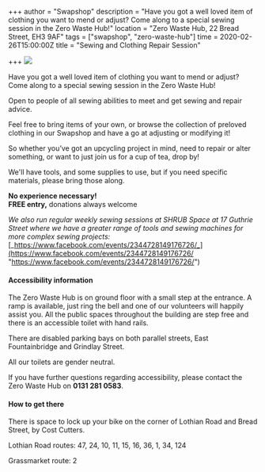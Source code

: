 +++
author = "Swapshop"
description = "Have you got a well loved item of clothing you want to mend or adjust? Come along to a special sewing session in the Zero Waste Hub!"
location = "Zero Waste Hub, 22 Bread Street, EH3 9AF"
tags = ["swapshop", "zero-waste-hub"]
time = 2020-02-26T15:00:00Z
title = "Sewing and Clothing Repair Session"

+++
![](https://res.cloudinary.com/shrub-co-op/image/upload/v1573839443/shrubcoop.org/media/in_hub_sewing_sessions_ssatka.png)

Have you got a well loved item of clothing you want to mend or adjust? Come along to a special sewing session in the Zero Waste Hub!

Open to people of all sewing abilities to meet and get sewing and repair advice.

Feel free to bring items of your own, or browse the collection of preloved clothing in our Swapshop and have a go at adjusting or modifying it!

So whether you’ve got an upcycling project in mind, need to repair or alter something, or want to just join us for a cup of tea, drop by!

We'll have tools, and some supplies to use, but if you need specific materials, please bring those along.

**No experience necessary!**  
**FREE entry,** donations always welcome

_We also run regular weekly sewing sessions at SHRUB Space at 17 Guthrie Street where we have a greater range of tools and sewing machines for more complex sewing projects:_ [_https://www.facebook.com/events/2344728149176726/_](https://www.facebook.com/events/2344728149176726/ "https://www.facebook.com/events/2344728149176726/")

#### **Accessibility information**

The Zero Waste Hub is on ground floor with a small step at the entrance. A ramp is available, just ring the bell and one of our volunteers will happily assist you. All the public spaces throughout the building are step free and there is an accessible toilet with hand rails.

There are disabled parking bays on both parallel streets, East Fountainbridge and Grindlay Street.

All our toilets are gender neutral.

If you have further questions regarding accessibility, please contact the Zero Waste Hub on **0131 281 0583**.

#### **How to get there**

There is space to lock up your bike on the corner of Lothian Road and Bread Street, by Cost Cutters.

Lothian Road routes: 47, 24, 10, 11, 15, 16, 36, 1, 34, 124

Grassmarket route: 2